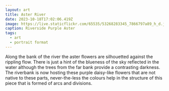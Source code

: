```yaml
---
layout: art
title: Aster River
date: 2023-10-18T17:02:06.419Z
image: https://live.staticflickr.com/65535/53268283345_7866797a89_h_d.jpg
caption: Riverside Purple Aster
tags:
  - art
  - portrait format
---
```

Along the bank of the river the aster flowers are silhouetted against the rippling flow. There is just a hint of the blueness of the sky reflected in the water although the trees from the far bank provide a contrasting darkness. The riverbank is now hosting these purple daisy-like flowers that are not native to these parts, never-the-less the colours help in the structure of this piece that is formed of arcs and divisions.